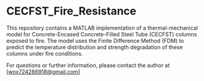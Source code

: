 # CECFST_Fire_Resistance
This repository contains a MATLAB implementation of a thermal-mechanical model for Concrete-Encased Concrete-Filled Steel Tube (CECFST) columns exposed to fire. The model uses the Finite Difference Method (FDM) to predict the temperature distribution and strength degradation of these columns under fire conditions.

For questions or further information, please contact the author at [wnx724286918@gmail.com]
